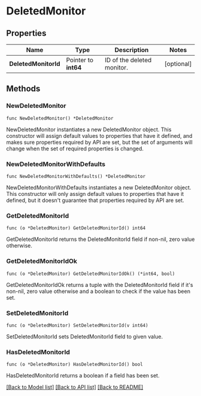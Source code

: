 # DeletedMonitor

## Properties

| Name                 | Type                 | Description                | Notes      |
| -------------------- | -------------------- | -------------------------- | ---------- |
| **DeletedMonitorId** | Pointer to **int64** | ID of the deleted monitor. | [optional] |

## Methods

### NewDeletedMonitor

`func NewDeletedMonitor() *DeletedMonitor`

NewDeletedMonitor instantiates a new DeletedMonitor object.
This constructor will assign default values to properties that have it defined,
and makes sure properties required by API are set, but the set of arguments
will change when the set of required properties is changed.

### NewDeletedMonitorWithDefaults

`func NewDeletedMonitorWithDefaults() *DeletedMonitor`

NewDeletedMonitorWithDefaults instantiates a new DeletedMonitor object.
This constructor will only assign default values to properties that have it defined,
but it doesn't guarantee that properties required by API are set.

### GetDeletedMonitorId

`func (o *DeletedMonitor) GetDeletedMonitorId() int64`

GetDeletedMonitorId returns the DeletedMonitorId field if non-nil, zero value otherwise.

### GetDeletedMonitorIdOk

`func (o *DeletedMonitor) GetDeletedMonitorIdOk() (*int64, bool)`

GetDeletedMonitorIdOk returns a tuple with the DeletedMonitorId field if it's non-nil, zero value otherwise
and a boolean to check if the value has been set.

### SetDeletedMonitorId

`func (o *DeletedMonitor) SetDeletedMonitorId(v int64)`

SetDeletedMonitorId sets DeletedMonitorId field to given value.

### HasDeletedMonitorId

`func (o *DeletedMonitor) HasDeletedMonitorId() bool`

HasDeletedMonitorId returns a boolean if a field has been set.

[[Back to Model list]](../README.md#documentation-for-models) [[Back to API list]](../README.md#documentation-for-api-endpoints) [[Back to README]](../README.md)
